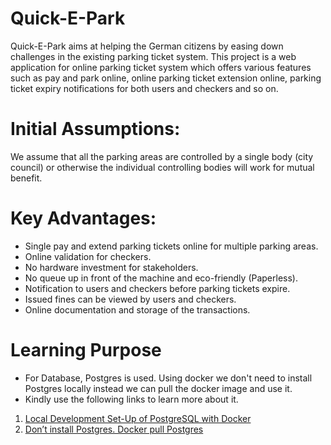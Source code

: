 # Quick-E-Park
Quick-E-Park aims at helping the German citizens by easing down challenges in the existing parking ticket system. This project is a web application for online parking ticket system which offers various features such as pay and park online, online parking ticket extension online, parking ticket expiry notifications for both users and checkers and so on.
# Initial Assumptions: 
We assume that all the parking areas are controlled by a single body (city
council) or otherwise the individual controlling bodies will work for mutual benefit.
# Key Advantages:
* Single pay and extend parking tickets online for multiple parking areas.
* Online validation for checkers.
* No hardware investment for stakeholders.
* No queue up in front of the machine and eco-friendly (Paperless).
* Notification to users and checkers before parking tickets expire.
* Issued fines can be viewed by users and checkers.
* Online documentation and storage of the transactions.

# Learning Purpose
* For Database, Postgres is used. Using docker we don't need to install Postgres locally instead we can pull the docker image and use it.
* Kindly use the following links to learn more about it.
1) [Local Development Set-Up of PostgreSQL with Docker](https://towardsdatascience.com/local-development-set-up-of-postgresql-with-docker-c022632f13ea)
2) [Don’t install Postgres. Docker pull Postgres](https://hackernoon.com/dont-install-postgres-docker-pull-postgres-bee20e200198)
